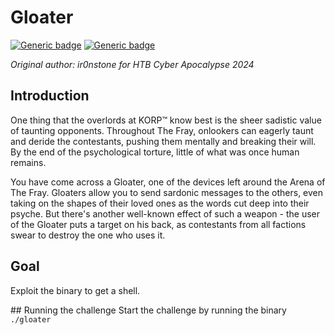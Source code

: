 # Gloater

[![Generic badge](https://img.shields.io/badge/Type-Pwn-red.svg)](https://shields.io/)
[![Generic badge](https://img.shields.io/badge/Level-Insane-purple.svg)](https://shields.io/)

*Original author: ir0nstone for HTB Cyber Apocalypse 2024*

## Introduction

One thing that the overlords at KORP™ know best is the sheer sadistic value of taunting opponents. Throughout The Fray, onlookers can eagerly taunt and deride the contestants, pushing them mentally and breaking their will. By the end of the psychological torture, little of what was once human remains.

You have come across a Gloater, one of the devices left around the Arena of The Fray. Gloaters allow you to send sardonic messages to the others, even taking on the shapes of their loved ones as the words cut deep into their psyche. But there's another well-known effect of such a weapon - the user of the Gloater puts a target on his back, as contestants from all factions swear to destroy the one who uses it.

## Goal
Exploit the binary to get a shell.

## Running the challenge
Start the challenge by running the binary `./gloater`

